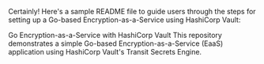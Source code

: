 
Certainly! Here's a sample README file to guide users through the steps for setting up a Go-based Encryption-as-a-Service using HashiCorp Vault:

Go Encryption-as-a-Service with HashiCorp Vault
This repository demonstrates a simple Go-based Encryption-as-a-Service (EaaS) application using HashiCorp Vault's Transit Secrets Engine.
